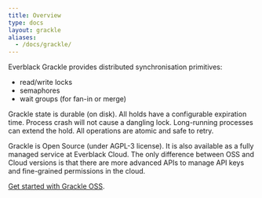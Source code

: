 ```yaml
---
title: Overview
type: docs
layout: grackle
aliases:
  - /docs/grackle/
---
```


Everblack Grackle provides distributed synchronisation primitives:

* read/write locks
* semaphores
* wait groups (for fan-in or merge)

Grackle state is durable (on disk). All holds have a configurable expiration time. Process crash will not cause a 
dangling lock. Long-running processes can extend the hold. All operations are atomic and safe to retry.

Grackle is Open Source (under AGPL-3 license). It is also available as a fully managed service at Everblack Cloud. The
only difference between OSS and Cloud versions is that there are more advanced APIs to manage API keys and fine-grained
permissions in the cloud.

[Get started with Grackle OSS](/docs/grackle/getting-started).
